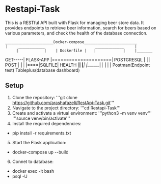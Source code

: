 # Restapi-Task

This is a RESTful API built with Flask for managing beer store data. It provides endpoints to retrieve beer information, search for beers based on various parameters, and check the health of the database connection.

         
    ______________________Docker-compose________________________
    |     ____________                       _____________     |
         |            |    | Dockerfile |   |             |    |_______
 GET-----| FLASK-APP  |=====================|  POSTGRESQL |    |       |   
 POST    |            |                     |             |====|SQLFILE|
 HEALTH  |____________|                     |_____________|    |_______|
                |                                  |
                |                                  | 
             Postman(Endpoint test)             Tableplus(database dashboard)
## Setup
1. Clone the repository: 
'''git clone https://github.com/arashafazeli/RestApi-Task.git'''
2. Navigate to the project directory:
'''cd Restapi-Task'''
3. Create and activate a virtual environment:
'''python3 -m venv venv'''
'''source venv/bin/activate'''
4. Install the required dependencies:
- pip install -r requirements.txt
5. Start the Flask application:
- docker-compose up --build
6. Connet to database:
- docker exec -it <DATABASE CONTAINER NAME> bash
- psql -U <DATABASE USERNAME>

